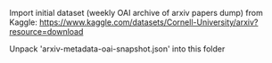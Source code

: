 Import initial dataset (weekly OAI archive of arxiv papers dump) from Kaggle:
https://www.kaggle.com/datasets/Cornell-University/arxiv?resource=download

Unpack 'arxiv-metadata-oai-snapshot.json' into this folder